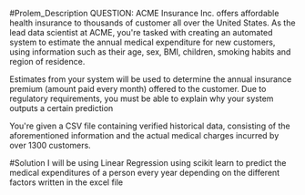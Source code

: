 #Prolem_Description
QUESTION: ACME Insurance Inc. offers affordable health insurance to thousands of customer all over the United States. As the lead data scientist at ACME, you're tasked with creating an automated system to estimate the annual medical expenditure for new customers, using information such as their age, sex, BMI, children, smoking habits and region of residence.

Estimates from your system will be used to determine the annual insurance premium (amount paid every month) offered to the customer. Due to regulatory requirements, you must be able to explain why your system outputs a certain prediction

You're given a CSV file containing verified historical data, consisting of the aforementioned information and the actual medical charges incurred by over 1300 customers.

#Solution
I will be using Linear Regression using scikit learn to predict the medical expenditures of a person every year depending on the different factors written in the excel file